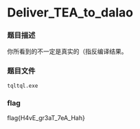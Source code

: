 # Deliver_TEA_to_dalao

### 题目描述

你所看到的不一定是真实的（指反编译结果。

### 题目文件

`tqltql.exe`

### flag

flag{H4vE_gr3aT_7eA_Hah}

